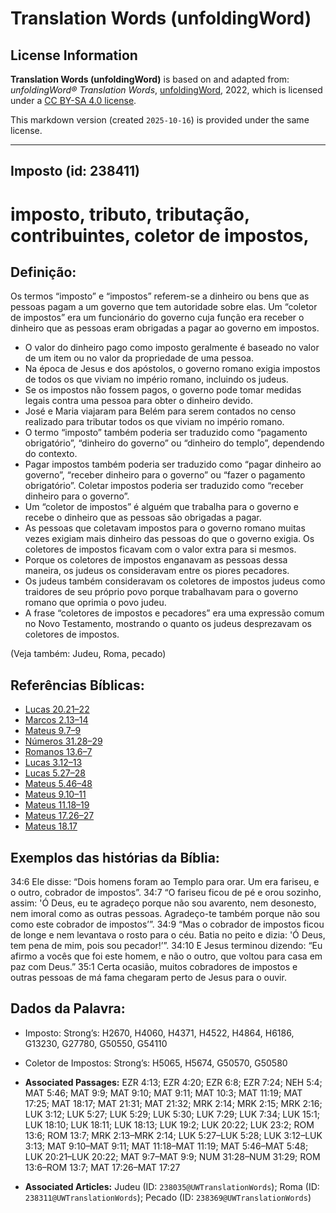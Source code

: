 # Translation Words (unfoldingWord)

## License Information

**Translation Words (unfoldingWord)** is based on and adapted from: _unfoldingWord® Translation Words_, [unfoldingWord](https://unfoldingword.org/utw), 2022, which is licensed under a [CC BY-SA 4.0 license](https://creativecommons.org/licenses/by-sa/4.0/legalcode.en).

This markdown version (created `2025-10-16`) is provided under the same license.



--------------------------------

## Imposto (id: 238411)

imposto, tributo, tributação, contribuintes, coletor de impostos,
=================================================================

Definição:
----------

Os termos “imposto” e “impostos” referem\-se a dinheiro ou bens que as pessoas pagam a um governo que tem autoridade sobre elas. Um “coletor de impostos” era um funcionário do governo cuja função era receber o dinheiro que as pessoas eram obrigadas a pagar ao governo em impostos.

* O valor do dinheiro pago como imposto geralmente é baseado no valor de um item ou no valor da propriedade de uma pessoa.
* Na época de Jesus e dos apóstolos, o governo romano exigia impostos de todos os que viviam no império romano, incluindo os judeus.
* Se os impostos não fossem pagos, o governo pode tomar medidas legais contra uma pessoa para obter o dinheiro devido.
* José e Maria viajaram para Belém para serem contados no censo realizado para tributar todos os que viviam no império romano.
* O termo “imposto” também poderia ser traduzido como “pagamento obrigatório”, “dinheiro do governo” ou “dinheiro do templo”, dependendo do contexto.
* Pagar impostos também poderia ser traduzido como “pagar dinheiro ao governo”, “receber dinheiro para o governo” ou “fazer o pagamento obrigatório”. Coletar impostos poderia ser traduzido como “receber dinheiro para o governo”.
* Um “coletor de impostos” é alguém que trabalha para o governo e recebe o dinheiro que as pessoas são obrigadas a pagar.
* As pessoas que coletavam impostos para o governo romano muitas vezes exigiam mais dinheiro das pessoas do que o governo exigia. Os coletores de impostos ficavam com o valor extra para si mesmos.
* Porque os coletores de impostos enganavam as pessoas dessa maneira, os judeus os consideravam entre os piores pecadores.
* Os judeus também consideravam os coletores de impostos judeus como traidores de seu próprio povo porque trabalhavam para o governo romano que oprimia o povo judeu.
* A frase “coletores de impostos e pecadores” era uma expressão comum no Novo Testamento, mostrando o quanto os judeus desprezavam os coletores de impostos.

(Veja também: Judeu, Roma, pecado)

Referências Bíblicas:
---------------------

* [Lucas 20\.21–22](https://ref.ly/Luke20:21-Luke20:22)
* [Marcos 2\.13–14](https://ref.ly/Mark2:13-Mark2:14)
* [Mateus 9\.7–9](https://ref.ly/Matt9:7-Matt9:9)
* [Números 31\.28–29](https://ref.ly/Num31:28-Num31:29)
* [Romanos 13\.6–7](https://ref.ly/Rom13:6-Rom13:7)
* [Lucas 3\.12–13](https://ref.ly/Luke3:12-Luke3:13)
* [Lucas 5\.27–28](https://ref.ly/Luke5:27-Luke5:28)
* [Mateus 5\.46–48](https://ref.ly/Matt5:46-Matt5:48)
* [Mateus 9\.10–11](https://ref.ly/Matt9:10-Matt9:11)
* [Mateus 11\.18–19](https://ref.ly/Matt11:18-Matt11:19)
* [Mateus 17\.26–27](https://ref.ly/Matt17:26-Matt17:27)
* [Mateus 18\.17](https://ref.ly/Matt18:17)

Exemplos das histórias da Bíblia:
---------------------------------

34:6 Ele disse: “Dois homens foram ao Templo para orar. Um era fariseu, e o outro, cobrador de impostos”. 34:7 “O fariseu ficou de pé e orou sozinho, assim: 'Ó Deus, eu te agradeço porque não sou avarento, nem desonesto, nem imoral como as outras pessoas. Agradeço\-te também porque não sou como este cobrador de impostos’”. 34:9 “Mas o cobrador de impostos ficou de longe e nem levantava o rosto para o céu. Batia no peito e dizia: 'Ó Deus, tem pena de mim, pois sou pecador!’”. 34:10 E Jesus terminou dizendo: “Eu afirmo a vocês que foi este homem, e não o outro, que voltou para casa em paz com Deus.” 35:1 Certa ocasião, muitos cobradores de impostos e outras pessoas de má fama chegaram perto de Jesus para o ouvir.

Dados da Palavra:
-----------------

* Imposto: Strong’s: H2670, H4060, H4371, H4522, H4864, H6186, G13230, G27780, G50550, G54110
* Coletor de Impostos: Strong’s: H5065, H5674, G50570, G50580

* **Associated Passages:** EZR 4:13; EZR 4:20; EZR 6:8; EZR 7:24; NEH 5:4; MAT 5:46; MAT 9:9; MAT 9:10; MAT 9:11; MAT 10:3; MAT 11:19; MAT 17:25; MAT 18:17; MAT 21:31; MAT 21:32; MRK 2:14; MRK 2:15; MRK 2:16; LUK 3:12; LUK 5:27; LUK 5:29; LUK 5:30; LUK 7:29; LUK 7:34; LUK 15:1; LUK 18:10; LUK 18:11; LUK 18:13; LUK 19:2; LUK 20:22; LUK 23:2; ROM 13:6; ROM 13:7; MRK 2:13–MRK 2:14; LUK 5:27–LUK 5:28; LUK 3:12–LUK 3:13; MAT 9:10–MAT 9:11; MAT 11:18–MAT 11:19; MAT 5:46–MAT 5:48; LUK 20:21–LUK 20:22; MAT 9:7–MAT 9:9; NUM 31:28–NUM 31:29; ROM 13:6–ROM 13:7; MAT 17:26–MAT 17:27
* **Associated Articles:** Judeu (ID: `238035@UWTranslationWords`); Roma (ID: `238311@UWTranslationWords`); Pecado (ID: `238369@UWTranslationWords`)

